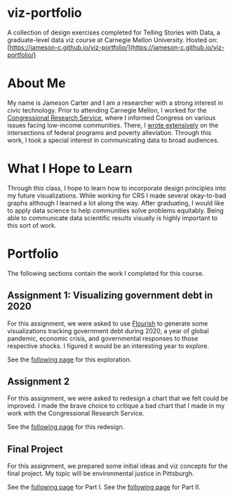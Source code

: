 # viz-portfolio
A collection of design exercises completed for Telling Stories with Data, a graduate-level data viz course at Carnegie Mellon University.
Hosted on: [https://jameson-c.github.io/viz-portfolio/](https://jameson-c.github.io/viz-portfolio/) 

# About Me
My name is Jameson Carter and I am a researcher with a strong interest in civic technology. Prior to attending Carnegie Mellon, I worked for the [Congressional Research Service](https://en.wikipedia.org/wiki/Congressional_Research_Service), where I informed Congress on various issues facing low-income communities. There, I [wrote extensively](https://crsreports.congress.gov/search/#/?termsToSearch=Jameson%20Carter&orderBy=Relevance) on the intersections of federal programs and poverty alleviation. Through this work, I took a special interest in communicating data to broad audiences.

# What I Hope to Learn
Through this class, I hope to learn how to incorporate design principles into my future visualizations. While working for CRS I made several okay-to-bad graphs although I learned a lot along the way. After graduating, I would like to apply data science to help communities solve problems equitably. Being able to communicate data scientific results visually is highly important to this sort of work.

# Portfolio
The following sections contain the work I completed for this course. 
## Assignment 1: Visualizing government debt in 2020
For this assignment, we were asked to use [Flourish](https://flourish.studio/) to generate some visualizations tracking government debt during 2020, a year of global pandemic, economic crisis, and governmental responses to those respective shocks. I figured it would be an interesting year to explore.

See the [following page](https://jameson-c.github.io/viz-portfolio/assignment_1.html) for this exploration.

## Assignment 2
For this assignment, we were asked to redesign a chart that we felt could be improved. I made the brave choice to critique a bad chart that I made in my work with the Congressional Research Service.

See the [following page](https://jameson-c.github.io/viz-portfolio/assignment_3_4.html) for this redesign.

## Final Project
For this assignment, we prepared some initial ideas and viz concepts for the final project. My topic will be environmental justice in Pittsburgh.

See the [following page](https://jameson-c.github.io/viz-portfolio/Final_Part_I.html) for Part I.
See the [following page](https://jameson-c.github.io/viz-portfolio/Final_Part_II.html) for Part II.
